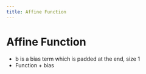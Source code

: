 ```yaml
---
title: Affine Function
---
```


# Affine Function
- b is a bias term which is padded at the end, size 1
- Function + bias




























































































